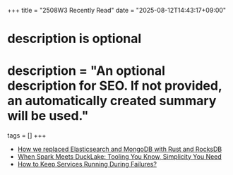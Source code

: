 +++
title = "2508W3 Recently Read"
date = "2025-08-12T14:43:17+09:00"

#
# description is optional
#
# description = "An optional description for SEO. If not provided, an automatically created summary will be used."

tags = []
+++

- [How we replaced Elasticsearch and MongoDB with Rust and RocksDB](https://radar.com/blog/high-performance-geocoding-in-rust)
- [When Spark Meets DuckLake: Tooling You Know, Simplicity You Need](https://motherduck.com/blog/spark-ducklake-getting-started/)
- [How to Keep Services Running During Failures?](https://open.substack.com/pub/scalablethread/p/how-to-keep-services-running-during?r=15707&utm_campaign=post&utm_medium=email)
